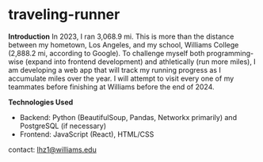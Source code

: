 # traveling-runner

__Introduction__
In 2023, I ran 3,068.9 mi.
This is more than the distance between my hometown, Los Angeles, and my school, Williams College (2,888.2 mi, according to Google).
To challenge myself both programming-wise (expand into frontend development) and athletically (run more miles),
I am developing a web app that will track my running progress as I accumulate miles over the year.
I will attempt to visit every one of my teammates before finishing at Williams before the end of 2024.

__Technologies Used__
* Backend: Python (BeautifulSoup, Pandas, Networkx primarily) and PostgreSQL (if necessary)
* Frontend: JavaScript (React), HTML/CSS

contact: lhz1@williams.edu
